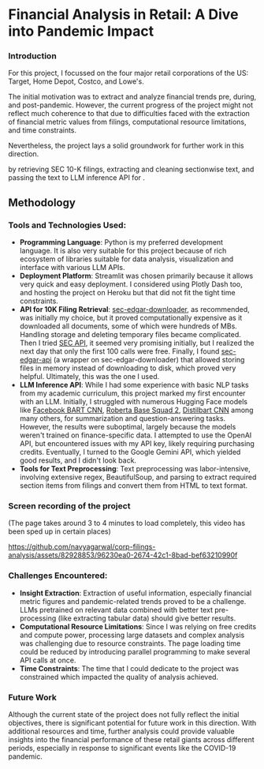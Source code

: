 # Financial Analysis in Retail: A Dive into Pandemic Impact

### Introduction
For this project, I focussed on the four major retail corporations of the US: Target, Home Depot, Costco, and Lowe&#39;s.

The initial motivation was to extract and analyze financial trends pre, during, and post-pandemic. However, the current progress of the project might not reflect much coherence to that due to difficulties faced with the extraction of financial metric values from filings, computational resource limitations, and time constraints. 

Nevertheless, the project lays a solid groundwork for further work in this direction.

by retrieving SEC 10-K filings, extracting and cleaning sectionwise text, and passing the text to LLM inference API for .

## Methodology

### Tools and Technologies Used:
- <b>Programming Language</b>: Python is my preferred development language. It is also very suitable for this project because of rich ecosystem of libraries suitable for data analysis, visualization and interface with various LLM APIs.
- <b>Deployment Platform</b>: Streamlit was chosen primarily because it allows very quick and easy deployment. I considered using Plotly Dash too, and hosting the project on Heroku but that did not fit the tight time constraints.
- <b>API for 10K Filing Retrieval</b>: [sec-edgar-downloader](https://sec-edgar-downloader.readthedocs.io/en/latest/), as recommended, was initially my choice, but it proved computationally expensive as it downloaded all documents, some of which were hundreds of MBs. Handling storage and deleting temporary files became complicated. Then I tried [SEC API](https://sec-api.io/), it seemed very promising initially, but I realized the next day that only the first 100 calls were free. Finally, I found [sec-edgar-api](https://sec-edgar-api.readthedocs.io/en/latest/) (a wrapper on sec-edgar-downloader) that allowed storing files in memory instead of downloading to disk, which proved very helpful. Ultimately, this was the one I used.
- <b>LLM Inference API</b>: While I had some experience with basic NLP tasks from my academic curriculum, this project marked my first encounter with an LLM. Initially, I struggled with numerous Hugging Face models like [Facebook BART CNN](https://huggingface.co/facebook/bart-large-cnn), [Roberta Base Squad 2](https://huggingface.co/deepset/roberta-base-squad2), [Distilbart CNN](https://huggingface.co/sshleifer/distilbart-cnn-12-6) among many others, for summarization and question-answering tasks. However, the results were suboptimal, largely because the models weren't trained on finance-specific data. I attempted to use the OpenAI API, but encountered issues with my API key, likely requiring purchasing credits. Eventually, I turned to the Google Gemini API, which yielded good results, and I didn't look back.
- <b>Tools for Text Preprocessing</b>: Text preprocessing was labor-intensive, involving extensive regex, BeautifulSoup, and parsing to extract required section items from filings and convert them from HTML to text format.

### Screen recording of the project
(The page takes around 3 to 4 minutes to load completely, this video has been sped up in certain places)

https://github.com/navyagarwal/corp-filings-analysis/assets/82928853/96230ea0-2674-42c1-8bad-bef63210990f



### Challenges Encountered:
- <b>Insight Extraction</b>: Extraction of useful information, especially financial metric figures and pandemic-related trends proved to be a challenge. LLMs pretrained on relevant data combined with better text pre-processing (like extracting tabular data) should give better results. 
- <b>Computational Resource Limitations</b>: Since I was relying on free credits and compute power, processing large datasets and complex analysis was challenging due to resource constraints. The page loading time could be reduced by introducing parallel programming to make several API calls at once.
- <b>Time Constraints</b>: The time that I could dedicate to the project was constrained which impacted the quality of analysis achieved.

### Future Work
Although the current state of the project does not fully reflect the initial objectives, there is significant potential for future work in this direction. With additional resources and time, further analysis could provide valuable insights into the financial performance of these retail giants across different periods, especially in response to significant events like the COVID-19 pandemic.
